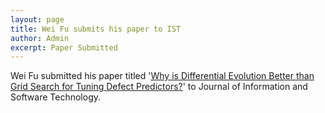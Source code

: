 ```yaml
---
layout: page
title: Wei Fu submits his paper to IST
author: Admin
excerpt: Paper Submitted
---
```


Wei Fu submitted his paper titled '[Why is Differential Evolution Better than Grid Search for Tuning Defect Predictors?](http://arxiv.org/abs/1609.02613)'
to Journal of Information and Software Technology. 
